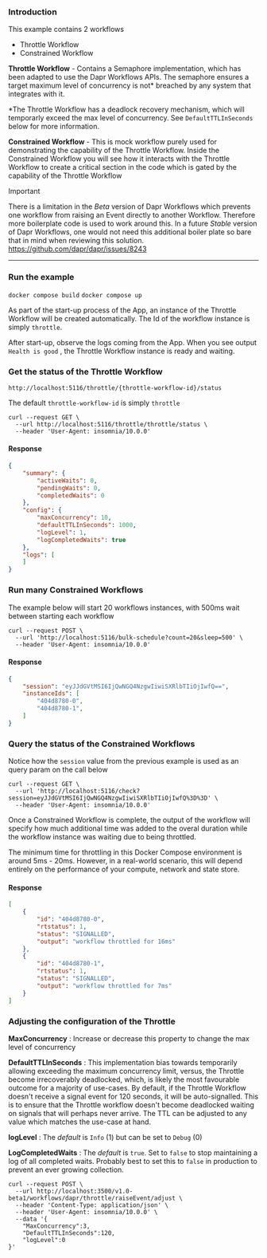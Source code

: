 ### Introduction

This example contains 2 workflows
- Throttle Workflow
- Constrained Workflow

**Throttle Workflow** - Contains a Semaphore implementation, which has been adapted to use the Dapr Workflows APIs. The semaphore ensures a target maximum level of concurrency is not* breached by any system that integrates with it. 

*The Throttle Workflow has a deadlock recovery mechanism, which will temporarly exceed the max level of concurrency. See `DefaultTTLInSeconds` below for more information.

**Constrained Workflow** - This is mock workflow purely used for demonstrating the capability of the Throttle Workflow. Inside the Constrained Workflow you will see how it interacts with the Throttle Workflow to create a critical section in the code which is gated by the capability of the Throttle Workflow

> [!IMPORTANT]
> There is a limitation in the *Beta* version of Dapr Workflows which prevents one workflow from raising an Event directly to another Workflow. Therefore more boilerplate code is used to work around this. In a future *Stable* version of Dapr Workflows, one would not need this additional boiler plate so bare that in mind when reviewing this solution. https://github.com/dapr/dapr/issues/8243

---

### Run the example

`docker compose build`
`docker compose up`

As part of the start-up process of the App, an instance of the Throttle Workflow will be created automatically. The Id of the workflow instance is simply `throttle`.

After start-up, observe the logs coming from the App. When you see output `Health is good` , the Throttle Workflow instance is ready and waiting.

### Get the status of the Throttle Workflow

`http://localhost:5116/throttle/{throttle-workflow-id}/status`

The default `throttle-workflow-id` is simply `throttle`

```shell
curl --request GET \
  --url http://localhost:5116/throttle/throttle/status \
  --header 'User-Agent: insomnia/10.0.0'
```

#### Response

```json
{
	"summary": {
		"activeWaits": 0,
		"pendingWaits": 0,
		"completedWaits": 0
	},
	"config": {
		"maxConcurrency": 10,
		"defaultTTLInSeconds": 1000,
		"logLevel": 1,
		"logCompletedWaits": true
	},
	"logs": [
    ]
}
```

### Run many Constrained Workflows

The example below will start 20 workflows instances, with 500ms wait between starting each workflow

```shell
curl --request POST \
  --url 'http://localhost:5116/bulk-schedule?count=20&sleep=500' \
  --header 'User-Agent: insomnia/10.0.0'
```
#### Response

```json
{
	"session": "eyJJdGVtMSI6IjQwNGQ4NzgwIiwiSXRlbTIiOjIwfQ==",
	"instanceIds": [
		"404d8780-0",
		"404d8780-1",
	]
}
```

### Query the status of the Constrained Workflows

Notice how the `session` value from the previous example is used as an query param on the call below

```shell
curl --request GET \
  --url 'http://localhost:5116/check?session=eyJJdGVtMSI6IjQwNGQ4NzgwIiwiSXRlbTIiOjIwfQ%3D%3D' \
  --header 'User-Agent: insomnia/10.0.0'
```

Once a Constrained Workflow is complete, the output of the workflow will specify how much additional time was added to the overal duration while the workflow instance was waiting due to being throttled.

The minimum time for throttling in this Docker Compose environment is around 5ms - 20ms. However, in a real-world scenario, this will depend entirely on the performance of your compute, network and state store.

#### Response
```json
[
	{
		"id": "404d8780-0",
		"rtstatus": 1,
		"status": "SIGNALLED",
		"output": "workflow throttled for 16ms"
	},
	{
		"id": "404d8780-1",
		"rtstatus": 1,
		"status": "SIGNALLED",
		"output": "workflow throttled for 7ms"
	}
]
```

### Adjusting the configuration of the Throttle

**MaxConcurrency** : Increase or decrease this property to change the max level of concurrency

**DefaultTTLInSeconds** : This implementation bias towards temporarily allowing exceeding the maximum concurrency limit, versus, the Throttle become irrecoverably deadlocked, which, is likely the most favourable outcome for a majority of use-cases. By default, if the Throttle Workflow doesn't receive a signal event for 120 seconds, it will be auto-signalled. This is to ensure that the Throttle workflow doesn't become deadlocked waiting on signals that will perhaps never arrive. The TTL can be adjusted to any value which matches the use-case at hand.

**logLevel** : The *default* is `Info` (1) but can be set to `Debug` (0)

**LogCompletedWaits** : The *default* is `true`. Set to `false` to stop maintaining a log of all completed waits. Probably best to set this to `false` in production to prevent an ever growing collection.

```shell
curl --request POST \
  --url http://localhost:3500/v1.0-beta1/workflows/dapr/throttle/raiseEvent/adjust \
  --header 'Content-Type: application/json' \
  --header 'User-Agent: insomnia/10.0.0' \
  --data '{
	"MaxConcurrency":3,
	"DefaultTTLInSeconds":120,
	"logLevel":0
}'
```
